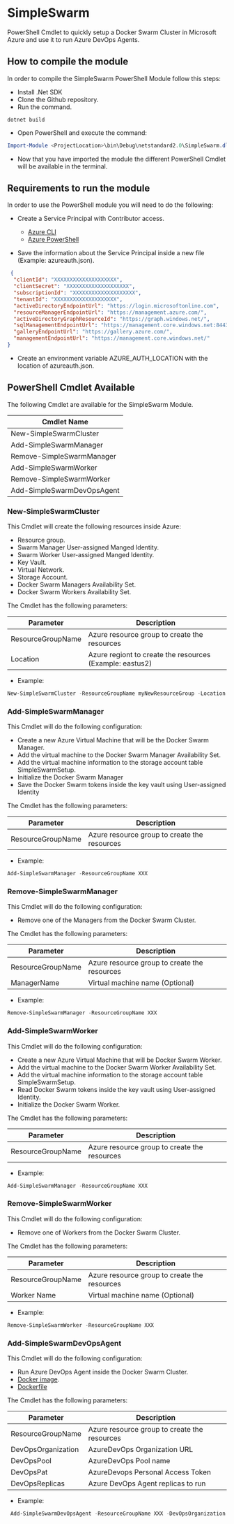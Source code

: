# SimpleSwarm
PowerShell Cmdlet to quickly setup a Docker Swarm Cluster in Microsoft Azure and use it to run Azure DevOps Agents.

## How to compile the module
In order to compile the SimpleSwarm PowerShell Module follow this steps:

* Install .Net SDK
* Clone the Github repository.
* Run the command.

```properties
dotnet build
```

* Open PowerShell and execute the command:

```powershell
Import-Module <ProjectLocation>\bin\Debug\netstandard2.0\SimpleSwarm.dll
```
* Now that you have imported the module the different PowerShell Cmdlet will be available in the terminal.

## Requirements to run the module
In order to use the PowerShell module you will need to do the following:

* Create a Service Principal with Contributor access.
  * [Azure CLI](https://docs.microsoft.com/en-us/cli/azure/ad/sp?view=azure-cli-latest#az_ad_sp_create_for_rbac)
  * [Azure PowerShell](https://docs.microsoft.com/en-us/powershell/module/az.resources/new-azadserviceprincipal?view=azps-5.1.0)

* Save the information about the Service Principal inside a new file (Example: azureauth.json).

```json
 {
  "clientId": "XXXXXXXXXXXXXXXXXXXX",
  "clientSecret": "XXXXXXXXXXXXXXXXXXXX",
  "subscriptionId": "XXXXXXXXXXXXXXXXXXXX",
  "tenantId": "XXXXXXXXXXXXXXXXXXXX",
  "activeDirectoryEndpointUrl": "https://login.microsoftonline.com",
  "resourceManagerEndpointUrl": "https://management.azure.com/",
  "activeDirectoryGraphResourceId": "https://graph.windows.net/",
  "sqlManagementEndpointUrl": "https://management.core.windows.net:8443/",
  "galleryEndpointUrl": "https://gallery.azure.com/",
  "managementEndpointUrl": "https://management.core.windows.net/"
}
```

* Create an environment variable AZURE_AUTH_LOCATION with the location of azureauth.json. 

## PowerShell Cmdlet Available

The following Cmdlet are available for the SimpleSwarm Module.

| Cmdlet Name                |
|----------------------------|
| New-SimpleSwarmCluster     |    
| Add-SimpleSwarmManager     |
| Remove-SimpleSwarmManager  |
| Add-SimpleSwarmWorker      |
| Remove-SimpleSwarmWorker   |
| Add-SimpleSwarmDevOpsAgent |

### New-SimpleSwarmCluster
This Cmdlet will create the following resources inside Azure:

* Resource group.
* Swarm Manager User-assigned Manged Identity.
* Swarm Worker User-assigned Manged Identity.
* Key Vault.
* Virtual Network.
* Storage Account.
* Docker Swarm Managers Availability Set. 
* Docker Swarm Workers Availability Set.

The Cmdlet has the following parameters:

| Parameter                 | Description                                              |  
|---------------------------|----------------------------------------------------------|
| ResourceGroupName         | Azure resource group to create the resources             |    
| Location                  | Azure regiont to create the resources (Example: eastus2) |

* Example:
```powershell
New-SimpleSwarmCluster -ResourceGroupName myNewResourceGroup -Location eastus2
```

### Add-SimpleSwarmManager
This Cmdlet will do the following configuration:

* Create a new Azure Virtual Machine that will be the Docker Swarm Manager.
* Add the virtual machine to the Docker Swarm Manager Availability Set.
* Add the virtual machine information to the storage account table SimpleSwarmSetup.
* Initialize the Docker Swarm Manager 
* Save the Docker Swarm tokens inside the key vault using User-assigned Identity


The Cmdlet has the following parameters:

| Parameter                 | Description                                              |  
|---------------------------|----------------------------------------------------------|
| ResourceGroupName         | Azure resource group to create the resources             |    

* Example:
```powershell
Add-SimpleSwarmManager -ResourceGroupName XXX
```

### Remove-SimpleSwarmManager
This Cmdlet will do the following configuration:

* Remove one of the Managers from the Docker Swarm Cluster.

The Cmdlet has the following parameters:

| Parameter                 | Description                                              |  
|---------------------------|----------------------------------------------------------|
| ResourceGroupName         | Azure resource group to create the resources             |
| ManagerName               | Virtual machine name (Optional)                          | 

* Example:
```powershell
Remove-SimpleSwarmManager -ResourceGroupName XXX
```

### Add-SimpleSwarmWorker
This Cmdlet will do the following configuration:

* Create a new Azure Virtual Machine that will be Docker Swarm Worker.
* Add the virtual machine to the Docker Swarm Worker Availability Set.
* Add the virtual machine information to the storage account table SimpleSwarmSetup.
* Read Docker Swarm tokens inside the key vault using User-assigned Identity.
* Initialize the Docker Swarm Worker.

The Cmdlet has the following parameters:

| Parameter                 | Description                                              |  
|---------------------------|----------------------------------------------------------|
| ResourceGroupName         | Azure resource group to create the resources             |    

* Example:
```powershell
Add-SimpleSwarmManager -ResourceGroupName XXX
```

### Remove-SimpleSwarmWorker
This Cmdlet will do the following configuration:

* Remove one of Workers from the Docker Swarm Cluster.

The Cmdlet has the following parameters:

| Parameter                 | Description                                              |  
|---------------------------|----------------------------------------------------------|
| ResourceGroupName         | Azure resource group to create the resources             |
| Worker Name               | Virtual machine name (Optional)                          | 

* Example:
```powershell
Remove-SimpleSwarmWorker -ResourceGroupName XXX
```

### Add-SimpleSwarmDevOpsAgent
This Cmdlet will do the following configuration:

* Run Azure DevOps Agent inside the Docker Swarm Cluster.
* [Docker image](https://hub.docker.com/repository/docker/alfespa17/devopsagent).
* [Dockerfile](https://github.com/AzSwarm/DevOpsAgent)

The Cmdlet has the following parameters:

| Parameter                 | Description                                              |  
|---------------------------|----------------------------------------------------------|
| ResourceGroupName         | Azure resource group to create the resources             |    
| DevOpsOrganization        | AzureDevOps Organization URL                             |
| DevOpsPool                | AzureDevOps Pool name                                    |    
| DevOpsPat                 | AzureDevops Personal Access Token                        |
| DevOpsReplicas            | Azure DevOps Agent replicas to run                       |

* Example:
```powershell
 Add-SimpleSwarmDevOpsAgent -ResourceGroupName XXX -DevOpsOrganization XXX -DevOpsPool XXX -DevOpsPat XXX -DevOpsReplicas XXX
```